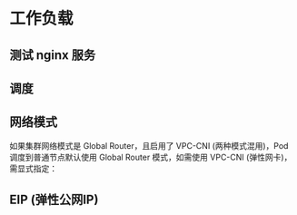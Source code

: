 # 工作负载

## 测试 nginx 服务

<FileBlock file="nginx.yaml" showLineNumbers />

## 调度

<Tabs>
  <TabItem value="eklet" label="调度到超级节点">
    <FileBlock file="nginx-eklet.yaml" showLineNumbers />
  </TabItem>

  <TabItem value="instance-type" label="调度指定机型">
    <FileBlock file="nginx-instance-type.yaml" showLineNumbers />
  </TabItem>
</Tabs>

## 网络模式

如果集群网络模式是 Global Router，且启用了 VPC-CNI (两种模式混用)，Pod 调度到普通节点默认使用 Global Router 模式，如需使用 VPC-CNI (弹性网卡)，需显式指定：

<FileBlock file="nginx-eni.yaml" showLineNumbers />

## EIP (弹性公网IP)

<Tabs>
  <TabItem value="eip" label="声明使用 EIP">
    <FileBlock file="nginx-eip.yaml" showLineNumbers />
  </TabItem>

  <TabItem value="retain" label="保留 EIP">
    <FileBlock file="nginx-retain-eip.yaml" showLineNumbers />
  </TabItem>
</Tabs>
